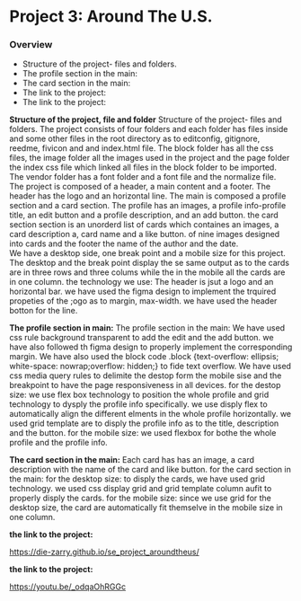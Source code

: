 # Project 3: Around The U.S.

### Overview

- Structure of the project- files and folders.
- The profile section in the main:
- The card section in the main:
- The link to the project:
- The link to the project:

**Structure of the project, file and folder**
Structure of the project- files and folders.
The project consists of four folders and each folder has files inside and some other files in the root directory as to editconfig, gitignore, reedme, fivicon and and index.html file. The block folder has all the css files, the image folder all the images used in the project and the page folder the index css file which linked all files in the block folder to be imported. The vendor folder has a font folder and a font file and the normalize file.
The project is composed of a header, a main content and a footer. The header has the logo and an horizontal line. The main is composed a profile section and a card section. The profile has an images, a profile info-profile title, an edit button and a profile description, and an add button. the card section section is an unorderd list of cards which containes an images, a card description a, card name and a like button. of nine images designed into cards and the footer the name of the author and the date.  
We have a desktop side, one break point and a mobile size for this project. The desktop and the break point display the se same output as to the cards are in three rows and three colums while the in the mobile all the cards are in one column.
the technology we use:
The header is jsut a logo and an horizontal bar. we have used the figma design to implement the trquired propeties of the ;ogo as to margin, max-width. we have used the header botton for the line.

**The profile section in main:**
The profile section in the main:
We have used css rule background transparent to add the edit and the add button. we have also followed th figma design to properly implement the corresponding margin. We have also used the block code .block {text-overflow: ellipsis; white-space: nowrap;overflow: hidden;} to fide text overflow. We have used css media query rules to delimite the destop form the mobile sise and the breakpoint to have the page responsiveness in all devices.
for the destop size: we use flex box technology to position the whole profile and grid technology to dysply the profile info specifically. we use disply flex to automatically align the different elments in the whole profile horizontally. we used grid template are to disply the profile info as to the title, description and the button.
for the mobile size: we used flexbox for bothe the whole profile and the profile info.

**The card section in the main:**
Each card has has an image, a card description with the name of the card and like button.
for the card section in the main:
for the desktop size: to disply the cards, we have used grid technology. we used css display grid and grid template column aufit to properly disply the cards.
for the mobile size:
since we use grid for the desktop size, the card are automatically fit themselve in the mobile size in one column.

**the link to the project:**

https://die-zarry.github.io/se_project_aroundtheus/

**the link to the project:**

https://youtu.be/_odqaOhRGGc
